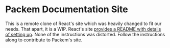 # Packem Documentation Site

This is a remote clone of React's site which was heavily changed to fit our needs. That apart, it is a WIP. React's site [provides a README with details of setting up](https://github.com/reactjs/reactjs.org). None of the instructions was distorted. Follow the instructions along to contribute to Packem's site.
